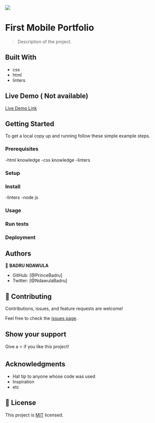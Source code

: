 ![](https://img.shields.io/badge/Microverse-blueviolet)

# First Mobile Portfolio

> Description of the project.


## Built With

- css
- html
- linters

## Live Demo ( Not available)

[Live Demo Link](https://livedemo.com)


## Getting Started




To get a local copy up and running follow these simple example steps.

### Prerequisites
 -html knowledge
 -css knowledge
 -linters
### Setup

### Install
-linters
-node js

### Usage

### Run tests

### Deployment



## Authors

👤 **BADRU NDAWULA**

- GitHub: [@PrinceBadru]
- Twitter: [@NdawulaBadru]


## 🤝 Contributing

Contributions, issues, and feature requests are welcome!

Feel free to check the [issues page](../../issues/).

## Show your support

Give a ⭐️ if you like this project!

## Acknowledgments

- Hat tip to anyone whose code was used
- Inspiration
- etc

## 📝 License

This project is [MIT](./LICENSE) licensed.

